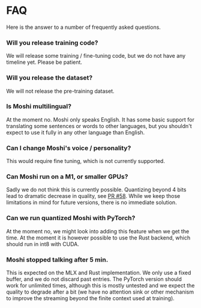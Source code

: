 # FAQ

Here is the answer to a number of frequently asked questions.

### Will you release training code?

We will release some training / fine-tuning code, but we do not have any timeline yet. Please be patient.

### Will you release the dataset?

We will not release the pre-training dataset.

### Is Moshi multilingual?

At the moment no. Moshi only speaks English. It has some basic support for translating some sentences
or words to other languages, but you shouldn't expect to use it fully in any other language than English.

### Can I change Moshi's voice / personality?

This would require fine tuning, which is not currently supported.

### Can Moshi run on a M1, or smaller GPUs?

Sadly we do not think this is currently possible. Quantizing beyond 4 bits lead to dramatic
decrease in quality, see [PR #58](https://github.com/kyutai-labs/moshi/pull/58).
While we keep those limitations in mind for future versions, there is no immediate solution.

### Can we run quantized Moshi with PyTorch?

At the moment no, we might look into adding this feature when we get the time. At the moment
it is however possible to use the Rust backend, which should run in int8 with CUDA.

### Moshi stopped talking after 5 min.

This is expected on the MLX and Rust implementation. We only use a fixed buffer, and we do not discard
past entries. The PyTorch version should work for unlimited times, although this is mostly untested and we
expect the quality to degrade after a bit (we have no attention sink or other mechanism to improve the streaming
beyond the finite context used at training).
